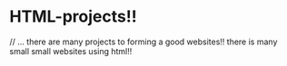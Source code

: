 # HTML-projects!!
//
...
there are many projects to forming a good websites!!
there is many small small websites using html!!
